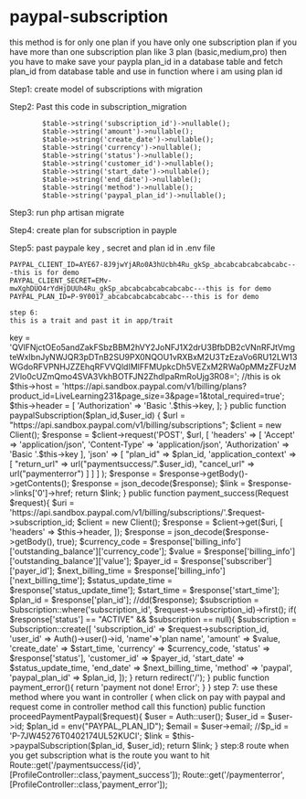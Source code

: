 # paypal-subscription



this method is for only one plan if you have only one subscription plan if you have more than one subscription plan like 3 plan (basic,medium,pro)
then you have to make save your paypla plan_id in a database table and fetch plan_id from database table and use in function where i am using plan id

Step1:
create model of subscriptions with migration 

Step2:
Past this code in subscription_migration

            $table->string('subscription_id')->nullable();
            $table->string('amount')->nullable();
            $table->string('create_date')->nullable();
            $table->string('currency')->nullable();
            $table->string('status')->nullable();
            $table->string('customer_id')->nullable();
            $table->string('start_date')->nullable();
            $table->string('end_date')->nullable();
            $table->string('method')->nullable();
            $table->string('paypal_plan_id')->nullable();
            
  Step3:
  run php artisan migrate
  
  Step4:
  create plan for subscription in payple
  
  Step5:
  past paypale key , secret and plan id in .env file
  
    PAYPAL_CLIENT_ID=AYE67-8J9jwYjARo0A3hUcbh4Ru_gkSp_abcabcabcabcabcabc---this is for demo
    PAYPAL_CLIENT_SECRET=EMv-mwXghDUO4rYdHjDUUh4Ru_gkSp_abcabcabcabcabcabc---this is for demo
    PAYPAL_PLAN_ID=P-9Y0017_abcabcabcabcabcabc---this is for demo
    
    step 6:
    this is a trait and past it in app/trait  
<?php

namespace App\Traits;
use GuzzleHttp\Exception\GuzzleException;
use GuzzleHttp\Exception\ClientException;
use GuzzleHttp\Pool;
use GuzzleHttp\Client;
use GuzzleHttp\Psr7\Request;
use function GuzzleHttp\Promise\settle;

trait PayPalPlansApi{
    private $key;
    protected $host;
    protected $header;

    public function __construct()
    {
    //here you have to past yor paypal account key id
        $this->key = 'QVlFNjctOEo5andZakFSbzBBM2hVY2JoNFJ1X2drU3BfbDB2cVNnRFJtVmgteWxIbnJyNWJQR3pDTnB2SU9PX0NQOU1vRXBxM2U3TzEzaVo6RU12LW13WGdoRFVPNHJZZEhqRFVVQldIMlFFMUpkcDh5VEZxM2RWa0pMMzZFUzM2Vlo0cUZmQmo4SVA3VkhBOTFJN2ZhdlpaRmRoUjg3R08=';
        //this is ok
        $this->host = 'https://api.sandbox.paypal.com/v1/billing/plans?product_id=LiveLearning231&page_size=3&page=1&total_required=true';

        $this->header = [
            'Authorization' => 'Basic '.$this->key,
        ];
    }


    public function paypalSubscription($plan_id,$user_id)
    {

        $url = "https://api.sandbox.paypal.com/v1/billing/subscriptions";

        $client = new Client();
        $response = $client->request('POST', $url, [
            'headers' => [
                'Accept' => 'application/json',
                'Content-Type' => 'application/json',
                'Authorization' => 'Basic '.$this->key
            ],
                'json' => [
                    "plan_id" => $plan_id,

                    'application_context' => [
                        "return_url" => url("paymentsuccess/".$user_id),
                        "cancel_url" => url("paymenterror")
                    ]

                ]

            ]
        );


        $response = $response->getBody()->getContents();

        $response = json_decode($response);
        $link = $response->links['0']->href;

        return $link;


        }
 public function payment_success(Request $request){

        $uri = 'https://api.sandbox.paypal.com/v1/billing/subscriptions/'.$request->subscription_id;


        $client = new Client();
        $response = $client->get($uri, [
            'headers' => $this->header,
        ]);

        $response = json_decode($response->getBody(), true);

        $currency_code = $response['billing_info']['outstanding_balance']['currency_code'];
        $value = $response['billing_info']['outstanding_balance']['value'];
        $payer_id = $response['subscriber']['payer_id'];
        $next_billing_time = $response['billing_info']['next_billing_time'];
        $status_update_time = $response['status_update_time'];
        $start_time = $response['start_time'];
        $plan_id = $response['plan_id'];

        //dd($response);
        $subscription = Subscription::where('subscription_id', $request->subscription_id)->first();

        if( $response['status'] == "ACTIVE" && $subscription == null){

            $subscription = Subscription::create([
                'subscription_id' => $request->subscription_id,
                'user_id' => Auth()->user()->id,
                'name'=>'plan name',
                'amount' => $value,
                'create_date' => $start_time,
                'currency' => $currency_code,
                'status' => $response['status'],
                'customer_id' => $payer_id,
                'start_date' => $status_update_time,
                'end_date' => $next_billing_time,
                'method' => 'paypal',
                'paypal_plan_id' => $plan_id,

            ]);

        }
        return redirect('/');


    }
    public function payment_error(){
        return 'payment not done! Error';
    }

}





step 7:
use these method where you want in controller ( when click on pay with paypal and request come in controller method call this function)

    public function proceedPaymentPaypal($request){

        $user = Auth::user();
        $user_id = $user->id;
        $plan_id    = env("PAYPAL_PLAN_ID");
        $email      = $user->email;

        //$p_id = 'P-7JW45276T0402174UL52KUCI';

        $link = $this->paypalSubscription($plan_id, $user_id);
        return $link;

    }
    
    
    step:8
    route when you get subscription what is the route you want to hit 
    
    Route::get('/paymentsuccess/{id}',[ProfileController::class,'payment_success']);
    Route::get('/paymenterror',[ProfileController::class,'payment_error']);
    
